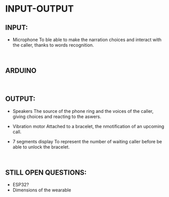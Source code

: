 # INPUT-OUTPUT

## INPUT: </br>

* Microphone
To ble able to make the narration choices and interact with the caller, thanks to words recognition. 

</br>

## ARDUINO

</br>

## OUTPUT:</br>

* Speakers
The source of the phone ring and the voices of the caller, giving choices and reacting to the aswers. 

* Vibration motor
Attached to a bracelet, the nmotification of an upcoming call. 

* 7 segments display 
To represent the number of waiting caller before be able to unlock the bracelet. 

</br>

## STILL OPEN QUESTIONS:
* ESP32?
* Dimensions of the wearable 


